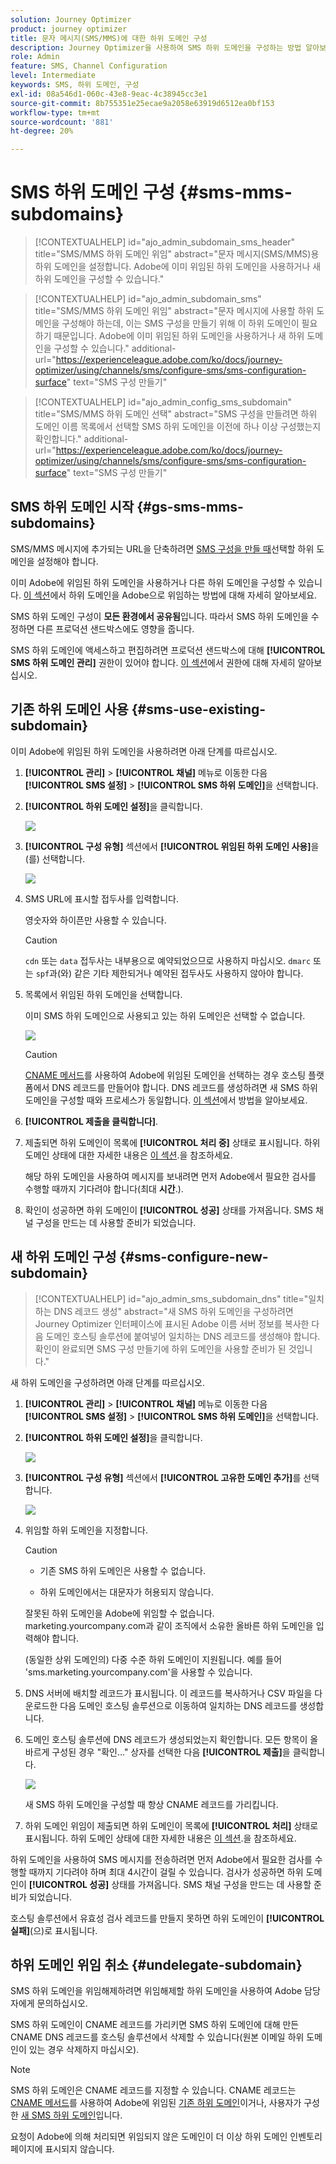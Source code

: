 ```yaml
---
solution: Journey Optimizer
product: journey optimizer
title: 문자 메시지(SMS/MMS)에 대한 하위 도메인 구성
description: Journey Optimizer을 사용하여 SMS 하위 도메인을 구성하는 방법 알아보기
role: Admin
feature: SMS, Channel Configuration
level: Intermediate
keywords: SMS, 하위 도메인, 구성
exl-id: 08a546d1-060c-43e8-9eac-4c38945cc3e1
source-git-commit: 8b755351e25ecae9a2058e63919d6512ea0bf153
workflow-type: tm+mt
source-wordcount: '881'
ht-degree: 20%

---
```


# SMS 하위 도메인 구성 {#sms-mms-subdomains}

>[!CONTEXTUALHELP]
>id="ajo_admin_subdomain_sms_header"
>title="SMS/MMS 하위 도메인 위임"
>abstract="문자 메시지(SMS/MMS)용 하위 도메인을 설정합니다. Adobe에 이미 위임된 하위 도메인을 사용하거나 새 하위 도메인을 구성할 수 있습니다."

>[!CONTEXTUALHELP]
>id="ajo_admin_subdomain_sms"
>title="SMS/MMS 하위 도메인 위임"
>abstract="문자 메시지에 사용할 하위 도메인을 구성해야 하는데, 이는 SMS 구성을 만들기 위해 이 하위 도메인이 필요하기 때문입니다. Adobe에 이미 위임된 하위 도메인을 사용하거나 새 하위 도메인을 구성할 수 있습니다."
>additional-url="https://experienceleague.adobe.com/ko/docs/journey-optimizer/using/channels/sms/configure-sms/sms-configuration-surface" text="SMS 구성 만들기"

>[!CONTEXTUALHELP]
>id="ajo_admin_config_sms_subdomain"
>title="SMS/MMS 하위 도메인 선택"
>abstract="SMS 구성을 만들려면 하위 도메인 이름 목록에서 선택할 SMS 하위 도메인을 이전에 하나 이상 구성했는지 확인합니다."
>additional-url="https://experienceleague.adobe.com/ko/docs/journey-optimizer/using/channels/sms/configure-sms/sms-configuration-surface" text="SMS 구성 만들기"

## SMS 하위 도메인 시작 {#gs-sms-mms-subdomains}

SMS/MMS 메시지에 추가되는 URL을 단축하려면 [SMS 구성을 만들 때](sms-configuration.md#message-preset-sms)선택할 하위 도메인을 설정해야 합니다.

이미 Adobe에 위임된 하위 도메인을 사용하거나 다른 하위 도메인을 구성할 수 있습니다. [이 섹션](../configuration/delegate-subdomain.md)에서 하위 도메인을 Adobe으로 위임하는 방법에 대해 자세히 알아보세요.

SMS 하위 도메인 구성이 **모든 환경에서 공유됨**&#x200B;입니다. 따라서 SMS 하위 도메인을 수정하면 다른 프로덕션 샌드박스에도 영향을 줍니다.

SMS 하위 도메인에 액세스하고 편집하려면 프로덕션 샌드박스에 대해 **[!UICONTROL SMS 하위 도메인 관리]** 권한이 있어야 합니다. [이 섹션](../administration/high-low-permissions.md)에서 권한에 대해 자세히 알아보십시오.

## 기존 하위 도메인 사용 {#sms-use-existing-subdomain}

이미 Adobe에 위임된 하위 도메인을 사용하려면 아래 단계를 따르십시오.

1. **[!UICONTROL 관리]** > **[!UICONTROL 채널]** 메뉴로 이동한 다음 **[!UICONTROL SMS 설정]** > **[!UICONTROL SMS 하위 도메인]**&#x200B;을 선택합니다.

1. **[!UICONTROL 하위 도메인 설정]**&#x200B;을 클릭합니다.

   ![](assets/sms_set-up-subdomain.png)

1. **[!UICONTROL 구성 유형]** 섹션에서 **[!UICONTROL 위임된 하위 도메인 사용]**&#x200B;을(를) 선택합니다.

   ![](assets/sms_use-delegated-subdomain.png)

1. SMS URL에 표시할 접두사를 입력합니다.

   영숫자와 하이픈만 사용할 수 있습니다.

   >[!CAUTION]
   >
   >`cdn` 또는 `data` 접두사는 내부용으로 예약되었으므로 사용하지 마십시오. `dmarc` 또는 `spf`과(와) 같은 기타 제한되거나 예약된 접두사도 사용하지 않아야 합니다.

1. 목록에서 위임된 하위 도메인을 선택합니다.

   이미 SMS 하위 도메인으로 사용되고 있는 하위 도메인은 선택할 수 없습니다.

   <!--Capital letters are not allowed in subdomains. TBC by PM-->

   ![](assets/sms_prefix-and-subdomain.png)

   <!--Note that you cannot use multiple delegated subdomains of the same parent domain. For example, if 'marketing1.yourcompany.com' is already delegated to Adobe for your SMS messages, you will not be able to use 'marketing2.yourcompany.com'. However, multi-level subdomains being supported for SMS, you may proceed using a subdomain of 'marketing1.yourcompany.com' (such as 'email.marketing1.yourcompany.com'), or a different parent domain.-->

   >[!CAUTION]
   >
   >[CNAME 메서드](../configuration/delegate-subdomain.md#cname-subdomain-setup)를 사용하여 Adobe에 위임된 도메인을 선택하는 경우 호스팅 플랫폼에서 DNS 레코드를 만들어야 합니다. DNS 레코드를 생성하려면 새 SMS 하위 도메인을 구성할 때와 프로세스가 동일합니다. [이 섹션](#sms-configure-new-subdomain)에서 방법을 알아보세요.

1. **[!UICONTROL 제출을 클릭합니다]**.

1. 제출되면 하위 도메인이 목록에 **[!UICONTROL 처리 중]** 상태로 표시됩니다. 하위 도메인 상태에 대한 자세한 내용은 [이 섹션](../configuration/delegate-subdomain.md#access-delegated-subdomains).<!--Same statuses?-->을 참조하세요.

   해당 하위 도메인을 사용하여 메시지를 보내려면 먼저 Adobe에서 필요한 검사를 수행할 때까지 기다려야 합니다(최대 **시간**.<!--Learn more in [this section](delegate-subdomain.md#subdomain-validation).-->).

1. 확인이 성공하면 하위 도메인이 **[!UICONTROL 성공]** 상태를 가져옵니다. SMS 채널 구성을 만드는 데 사용할 준비가 되었습니다.

## 새 하위 도메인 구성 {#sms-configure-new-subdomain}

>[!CONTEXTUALHELP]
>id="ajo_admin_sms_subdomain_dns"
>title="일치하는 DNS 레코드 생성"
>abstract="새 SMS 하위 도메인을 구성하려면 Journey Optimizer 인터페이스에 표시된 Adobe 이름 서버 정보를 복사한 다음 도메인 호스팅 솔루션에 붙여넣어 일치하는 DNS 레코드를 생성해야 합니다. 확인이 완료되면 SMS 구성 만들기에 하위 도메인을 사용할 준비가 된 것입니다."

새 하위 도메인을 구성하려면 아래 단계를 따르십시오.

1. **[!UICONTROL 관리]** > **[!UICONTROL 채널]** 메뉴로 이동한 다음 **[!UICONTROL SMS 설정]** > **[!UICONTROL SMS 하위 도메인]**&#x200B;을 선택합니다.

1. **[!UICONTROL 하위 도메인 설정]**&#x200B;을 클릭합니다.

   ![](assets/sms_set-up-subdomain.png)

1. **[!UICONTROL 구성 유형]** 섹션에서 **[!UICONTROL 고유한 도메인 추가]**&#x200B;를 선택합니다.

   ![](assets/sms_add-your-own-subdomain.png)

1. 위임할 하위 도메인을 지정합니다.

   >[!CAUTION]
   >
   >* 기존 SMS 하위 도메인은 사용할 수 없습니다.
   >
   >* 하위 도메인에서는 대문자가 허용되지 않습니다.

   잘못된 하위 도메인을 Adobe에 위임할 수 없습니다. marketing.yourcompany.com과 같이 조직에서 소유한 올바른 하위 도메인을 입력해야 합니다.

   (동일한 상위 도메인의) 다중 수준 하위 도메인이 지원됩니다. 예를 들어 &#39;sms.marketing.yourcompany.com&#39;을 사용할 수 있습니다.

1. DNS 서버에 배치할 레코드가 표시됩니다. 이 레코드를 복사하거나 CSV 파일을 다운로드한 다음 도메인 호스팅 솔루션으로 이동하여 일치하는 DNS 레코드를 생성합니다.

1. 도메인 호스팅 솔루션에 DNS 레코드가 생성되었는지 확인합니다. 모든 항목이 올바르게 구성된 경우 &quot;확인...&quot; 상자를 선택한 다음 **[!UICONTROL 제출]**&#x200B;을 클릭합니다.

   ![](assets/sms_add-your-own-subdomain-confirm.png)

   새 SMS 하위 도메인을 구성할 때 항상 CNAME 레코드를 가리킵니다.

1. 하위 도메인 위임이 제출되면 하위 도메인이 목록에 **[!UICONTROL 처리]** 상태로 표시됩니다. 하위 도메인 상태에 대한 자세한 내용은 [이 섹션](../configuration/delegate-subdomain.md#access-delegated-subdomains).<!--Same statuses?-->을 참조하세요.

하위 도메인을 사용하여 SMS 메시지를 전송하려면 먼저 Adobe에서 필요한 검사를 수행할 때까지 기다려야 하며 최대 4시간이 걸릴 수 있습니다.<!--Learn more in [this section](#subdomain-validation).--> 검사가 성공하면 하위 도메인이 **[!UICONTROL 성공]** 상태를 가져옵니다. SMS 채널 구성을 만드는 데 사용할 준비가 되었습니다.

호스팅 솔루션에서 유효성 검사 레코드를 만들지 못하면 하위 도메인이 **[!UICONTROL 실패]**(으)로 표시됩니다.

## 하위 도메인 위임 취소 {#undelegate-subdomain}

SMS 하위 도메인을 위임해제하려면 위임해제할 하위 도메인을 사용하여 Adobe 담당자에게 문의하십시오.

<!--
1. Stop the active campaigns associated with the subdomains. [Learn how](../campaigns/modify-stop-campaign.md#stop)

1. Stop the active journeys associated with the subdomains. [Learn how](../building-journeys/end-journey.md#stop-journey)-->

SMS 하위 도메인이 CNAME 레코드를 가리키면 SMS 하위 도메인에 대해 만든 CNAME DNS 레코드를 호스팅 솔루션에서 삭제할 수 있습니다(원본 이메일 하위 도메인이 있는 경우 삭제하지 마십시오).

>[!NOTE]
>
>SMS 하위 도메인은 CNAME 레코드를 지정할 수 있습니다. CNAME 레코드는 [CNAME 메서드](#sms-use-existing-subdomain)를 사용하여 Adobe에 위임된 [기존 하위 도메인](../configuration/delegate-subdomain.md#cname-subdomain-setup)이거나, 사용자가 구성한 [새 SMS 하위 도메인](#sms-configure-new-subdomain)입니다.

요청이 Adobe에 의해 처리되면 위임되지 않은 도메인이 더 이상 하위 도메인 인벤토리 페이지에 표시되지 않습니다.
